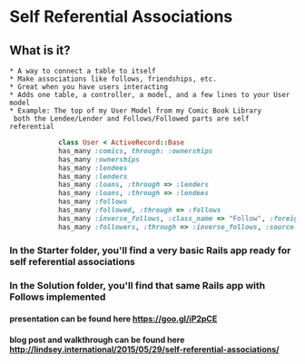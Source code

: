 # Self Referential Associations
## What is it?
	* A way to connect a table to itself
	* Make associations like follows, friendships, etc.
	* Great when you have users interacting
	* Adds one table, a controller, a model, and a few lines to your User model
	* Example: The top of my User Model from my Comic Book Library
	 both the Lendee/Lender and Follows/Followed parts are self referential
```ruby
			class User < ActiveRecord::Base
			has_many :comics, through: :ownerships
			has_many :ownerships
			has_many :lendees
			has_many :lenders
			has_many :loans, :through => :lenders
			has_many :loans, :through => :lendees
			has_many :follows
			has_many :followed, :through => :follows
			has_many :inverse_follows, :class_name => "Follow", :foreign_key => "followed_id"
			has_many :followers, :through => :inverse_follows, :source => :user
```

### In the Starter folder, you'll find a very basic Rails app ready for self referential associations
### In the Solution folder, you'll find that same Rails app with Follows implemented

#### presentation can be found here https://goo.gl/iP2pCE
#### blog post and walkthrough can be found here http://lindsey.international/2015/05/29/self-referential-associations/
